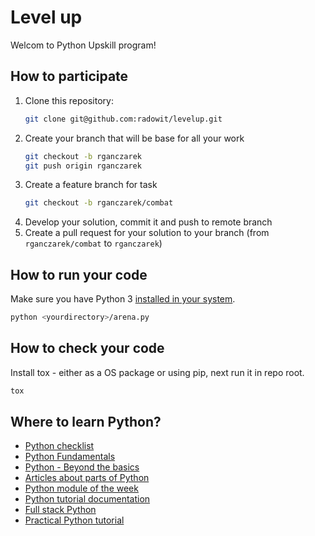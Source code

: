 # Level up
Welcom to Python Upskill program!

## How to participate

1. Clone this repository:
    ```bash
    git clone git@github.com:radowit/levelup.git
    ```
2. Create your branch that will be base for all your work
    ```bash
    git checkout -b rganczarek
    git push origin rganczarek
    ```
3. Create a feature branch for task
    ```bash
    git checkout -b rganczarek/combat
    ```
4. Develop your solution, commit it and push to remote branch
5. Create a pull request for your solution to your branch (from `rganczarek/combat` to `rganczarek`)

## How to run your code

Make sure you have Python 3 [installed in your system](https://realpython.com/installing-python/).

```bash
python <yourdirectory>/arena.py
```

## How to check your code

Install tox - either as a OS package or using pip, next run it in repo root.

```bash
tox
```

## Where to learn Python?

- [Python checklist](https://learnxinyminutes.com/docs/python/)
- [Python Fundamentals](https://www.pluralsight.com/courses/python-fundamentals)
- [Python - Beyond the basics](https://www.pluralsight.com/courses/python-beyond-basics)
- [Articles about parts of Python](https://realpython.com/)
- [Python module of the week](https://pymotw.com/3/)
- [Python tutorial documentation](https://docs.python.org/3/tutorial/introduction.html)
- [Full stack Python](https://www.fullstackpython.com/)
- [Practical Python tutorial](https://www.hackerrank.com/domains/python)

